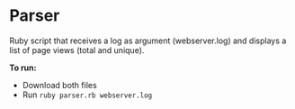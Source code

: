 # Parser
Ruby script that receives a log as argument (webserver.log) and displays a list of page views (total and unique).

**To run:**
- Download both files
- Run `ruby parser.rb webserver.log`


